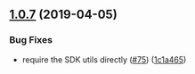 ## [1.0.7](https://github.com/percy/percy-puppeteer/compare/v1.0.6...v1.0.7) (2019-04-05)


### Bug Fixes

* require the SDK utils directly ([#75](https://github.com/percy/percy-puppeteer/issues/75)) ([1c1a465](https://github.com/percy/percy-puppeteer/commit/1c1a465))

